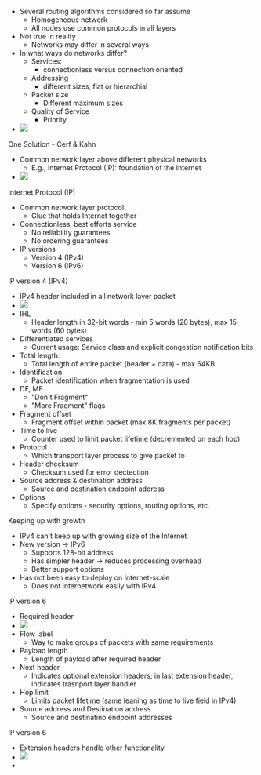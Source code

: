  - Several routing algorithms considered so far assume 
	 - Homogeneous network 
	 - All nodes use common protocols in all layers
- Not true in reality 
	- Networks may differ in several ways
- In what ways do networks differ?
	- Services:
		- connectionless versus connection oriented
	- Addressing
		- different sizes, flat or hierarchial 
	- Packet size
		- Different maximum sizes
	- Quality of Service
		- Priority
- ![](Pasted%20image%2020240402144138.png)

One Solution - Cerf & Kahn
 - Common network layer above different physical networks
	 - E.g., Internet Protocol (IP): foundation of the Internet
- ![](Pasted%20image%2020240402144345.png)

Internet Protocol (IP)
 - Common network layer protocol
	 - Glue that holds Internet together
- Connectionless, best efforts service 
	- No reliability guarantees
	- No ordering guarantees
- IP versions
	- Version 4 (IPv4)
	- Version 6 (IPv6)

IP version 4 (IPv4)
 - IPv4 header included in all network layer packet 
 - ![](Pasted%20image%2020240402144543.png)
 - IHL
	 - Header length in 32-bit words - min 5 words (20 bytes), max 15 words (60 bytes)
 - Differentiated services 
	 - Current usage: Service class and explicit congestion notification bits 
- Total length: 
	- Total length of entire packet (header + data) - max 64KB
- Identification
	- Packet identification when fragmentation is used
- DF, MF
	- "Don't Fragment"
	- "More Fragment" flags
- Fragment offset 
	- Fragment offset within packet (max 8K fragments per packet)
- Time to live
	- Counter used to limit packet lifetime (decremented on each hop)
- Protocol 
	- Which transport layer process to give packet to 
- Header checksum
	- Checksum used for error dectection
- Source address & destination address
	- Source and destination endpoint address
- Options
	- Specify options - security options, routing options, etc.

Keeping up with growth
 - IPv4 can't keep up with growing size of the Internet
 - New version -> IPv6
	 - Supports 128-bit address
	 - Has simpler header -> reduces processing overhead
	 - Better support options
- Has not been easy to deploy on Internet-scale
	- Does not internetwork easily with IPv4

IP version 6 
 - Required header
 - ![](Pasted%20image%2020240402150923.png)
 - Flow label 
	 - Way to make groups of packets with same requirements
- Payload length
	- Length of payload after required header
- Next header
	- Indicates optional extension headers; in last extension header, indicates trasnport layer handler
- Hop limit
	- Limits packet lifetime (same leaning as time to live field in IPv4)
- Source address and Destination address
	- Source and destinatino endpoint addresses

IP version 6 
 - Extension headers handle other functionality
 - ![](Pasted%20image%2020240402151243.png)
 - 